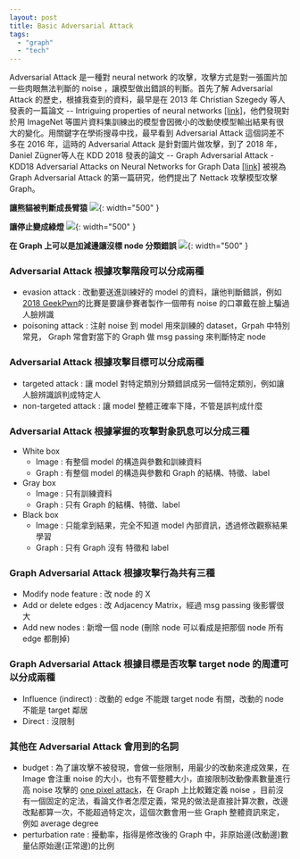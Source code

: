 ```yaml
---
layout: post
title: Basic Adversarial Attack
tags: 
  - "graph" 
  - "tech"
---
```


Adversarial Attack 是一種對 neural network 的攻擊，攻擊方式是對一張圖片加一些肉眼無法判斷的 noise ，讓模型做出錯誤的判斷。首先了解 Adversarial Attack 的歷史，根據我查到的資料，最早是在 2013 年 Christian Szegedy 等人發表的一篇論文 -- Intriguing properties of neural networks [[link]](https://arxiv.org/abs/1312.6199)，他們發現對於用  ImageNet 等圖片資料集訓練出的模型會因微小的改動使模型輸出結果有很大的變化。用關鍵字在學術搜尋中找，最早看到 Adversarial Attack 這個詞差不多在 2016 年，這時的 Adversarial Attack 是針對圖片做攻擊，到了 2018 年，Daniel Zügner等人在 KDD 2018 發表的論文 -- Graph Adversarial Attack - KDD18 Adversarial Attacks on Neural Networks for Graph Data [[link]](https://arxiv.org/abs/1805.07984) 被視為 Graph Adversarial Attack 的第一篇研究，他們提出了 Nettack 攻擊模型攻擊 Graph。

**讓熊貓被判斷成長臂猿**
![](https://i.imgur.com/Z4iVDMn.png){: width="500" }

**讓停止變成綠燈**
![](https://i.imgur.com/RDjMNFn.png){: width="500" }

**在 Graph 上可以是加減邊讓沒標 node 分類錯誤**
![](https://i.imgur.com/kELlaF4.png){: width="500" }

### **Adversarial Attack 根據攻擊階段可以分成兩種**  
- evasion attack : 改動要送進訓練好的 model 的資料，讓他判斷錯誤，例如 [2018 GeekPwn](http://2018.geekpwn.org/zh/index.html#21)的比賽是要讓參賽者製作一個帶有 noise 的口罩戴在臉上騙過人臉辨識
- poisoning attack : 注射 noise 到 model 用來訓練的 dataset，Grpah 中特別常見， Graph 常會對當下的 Graph 做 msg passing 來判斷特定 node 

### **Adversarial Attack 根據攻擊目標可以分成兩種**  
- targeted attack : 讓 model 對特定類別分類錯誤成另一個特定類別，例如讓人臉辨識誤判成特定人
- non-targeted attack : 讓 model 整體正確率下降，不管是誤判成什麼

### **Adversarial Attack 根據掌握的攻擊對象訊息可以分成三種** 
- White box  
    - Image : 有整個 model 的構造與參數和訓練資料
    - Graph : 有整個 model 的構造與參數和 Graph 的結構、特徵、label 
- Gray box  
    - Image : 只有訓練資料
    - Graph : 只有 Graph 的結構、特徵、label 
- Black box
    - Image : 只能拿到結果，完全不知道 model 內部資訊，透過修改觀察結果學習
    - Graph : 只有 Graph 沒有 特徵和 label 

### **Graph Adversarial Attack 根據攻擊行為共有三種**
- Modify node feature : 改 node 的 X
- Add or delete edges : 改 Adjacency Matrix，經過 msg passing 後影響很大
- Add new nodes : 新增一個 node (刪除 node 可以看成是把那個 node 所有 edge 都刪掉)

### **Graph Adversarial Attack 根據目標是否攻擊 target node 的周遭可以分成兩種**  
- Influence (indirect) : 改動的 edge 不能跟 target node 有關，改動的 node 不能是 target 鄰居 
- Direct : 沒限制

### **其他在 Adversarial Attack 會用到的名詞**
- budget : 為了讓攻擊不被發現，會做一些限制，用最少的改動來達成效果，在 Image 會注重 noise 的大小，也有不管整體大小，直接限制改動像素數量進行高 noise 攻擊的 [one pixel attack](https://star32134212.github.io/OrangeBlog/2020/10/07/One_pixel_attack%E7%AD%86%E8%A8%98/)，在 Graph 上比較難定義 noise ，目前沒有一個固定的定法，看論文作者怎麼定義，常見的做法是直接計算次數，改邊改點都算一次，不能超過特定次，這個次數會用一些 Graph 整體資訊來定，例如 average degree
- perturbation rate : 擾動率，指得是修改後的 Graph 中，非原始邊(改動邊)數量佔原始邊(正常邊)的比例
